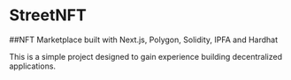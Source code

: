 # StreetNFT

##NFT Marketplace built with Next.js, Polygon, Solidity, IPFA and Hardhat

This is a simple project designed to gain experience building decentralized applications.

